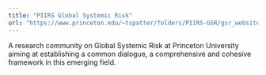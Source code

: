 ```yaml
---
title: "PIIRS Global Systemic Risk"
url: "https://www.princeton.edu/~tspatter/folders/PIIRS-GSR/gsr_website/"
---
```


A research community on Global Systemic Risk at Princeton University aiming at establishing a common dialogue, a comprehensive and cohesive framework in this emerging field.
